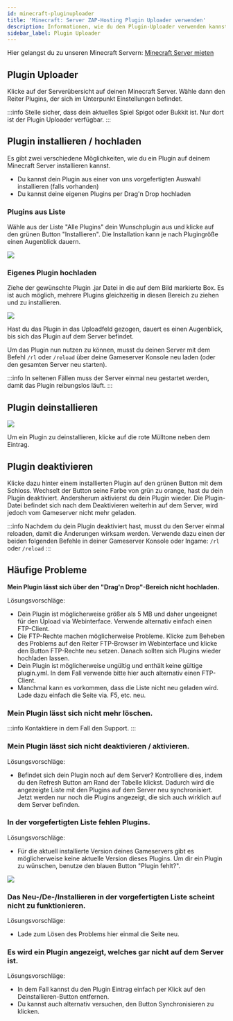 ```yaml
---
id: minecraft-pluginuploader
title: 'Minecraft: Server ZAP-Hosting Plugin Uploader verwenden'
description: Informationen, wie du den Plugin-Uploader verwenden kannst, um Plugins über das Web Interface auf deinen Minecraft-Server von ZAP-Hosting hochzuladen - ZAP-Hosting.com Dokumentation
sidebar_label: Plugin Uploader
---
```


Hier gelangst du zu unseren Minecraft Servern: [Minecraft Server mieten](https://zap-hosting.com/de/minecraft-server-mieten/)

## Plugin Uploader

Klicke auf der Serverübersicht auf deinen Minecraft Server. Wähle dann den Reiter Plugins, der sich im Unterpunkt Einstellungen befindet.

:::info
Stelle sicher, dass dein aktuelles Spiel Spigot oder Bukkit ist. Nur dort ist der Plugin Uploader verfügbar.
:::

## Plugin installieren / hochladen

Es gibt zwei verschiedene Möglichkeiten, wie du ein Plugin auf deinem Minecraft Server installieren kannst. 

- Du kannst dein Plugin aus einer von uns vorgefertigten Auswahl installieren (falls vorhanden)
- Du kannst deine eigenen Plugins per Drag'n Drop hochladen

### Plugins aus Liste

Wähle aus der Liste "Alle Plugins" dein Wunschplugin aus und klicke auf den grünen Button "Installieren". Die Installation kann je nach Plugingröße einen Augenblick dauern.

![](https://user-images.githubusercontent.com/61839701/170331189-08e40996-da59-4cd0-9cd4-9dfea46af331.png)

###  Eigenes Plugin hochladen 

Ziehe der gewünschte Plugin .jar Datei in die auf dem Bild markierte Box. Es ist auch möglich, mehrere Plugins gleichzeitig in diesen Bereich zu ziehen und zu installieren.

![](https://user-images.githubusercontent.com/61839701/170331249-e5eae815-f38c-4291-b5f1-0867a18dd5ad.png)

Hast du das Plugin in das Uploadfeld gezogen, dauert es einen Augenblick, bis sich das Plugin auf dem Server befindet.

Um das Plugin nun nutzen zu können, musst du deinen Server mit dem Befehl `/rl` oder `/reload` über deine Gameserver Konsole neu laden (oder den gesamten Server neu starten). 

:::info
In seltenen Fällen muss der Server einmal neu gestartet werden, damit das Plugin reibungslos läuft.
:::

## Plugin deinstallieren

![](https://user-images.githubusercontent.com/61839701/170331287-2511ab44-6127-4a19-8761-a0bd6780b908.png)

Um ein Plugin zu deinstallieren, klicke auf die rote Mülltone neben dem Eintrag.

## Plugin deaktivieren

Klicke dazu hinter einem installierten Plugin auf den grünen Button mit dem Schloss. Wechselt der Button seine Farbe von grün zu orange, hast du dein Plugin deaktiviert. Andersherum aktivierst du dein Plugin wieder. Die Plugin-Datei befindet sich nach dem Deaktivieren weiterhin auf dem Server, wird jedoch vom Gameserver nicht mehr geladen.

:::info
Nachdem du dein Plugin deaktiviert hast, musst du den Server einmal reloaden, damit die Änderungen wirksam werden. Verwende dazu einen der beiden folgenden Befehle in deiner Gameserver Konsole oder Ingame: `/rl` oder `/reload`
:::

## Häufige Probleme

**Mein Plugin lässt sich über den "Drag'n Drop"-Bereich nicht hochladen.**

Lösungsvorschläge:

- Dein Plugin ist möglicherweise größer als 5 MB und daher ungeeignet für den Upload via Webinterface. Verwende alternativ einfach einen FTP-Client. 
- Die FTP-Rechte machen möglicherweise Probleme. Klicke zum Beheben des Problems auf den Reiter FTP-Browser im Webinterface und klicke den Button FTP-Rechte neu setzen. Danach sollten sich Plugins wieder hochladen lassen.
- Dein Plugin ist möglicherweise ungültig und enthält keine gültige plugin.yml. In dem Fall verwende bitte hier auch alternativ einen FTP-Client.
- Manchmal kann es vorkommen, dass die Liste nicht neu geladen wird. Lade dazu einfach die Seite via. F5, etc. neu.

### Mein Plugin lässt sich nicht mehr löschen.

:::info
Kontaktiere in dem Fall den Support.
:::

### Mein Plugin lässt sich nicht deaktivieren / aktivieren.

Lösungsvorschläge:

- Befindet sich dein Plugin noch auf dem Server? Kontrolliere dies, indem du den Refresh Button am Rand der Tabelle klickst. Dadurch wird die angezeigte Liste mit den Plugins auf dem Server neu synchronisiert. Jetzt werden nur noch die Plugins angezeigt, die sich auch wirklich auf dem Server befinden.

### In der vorgefertigten Liste fehlen Plugins.

Lösungsvorschläge:

- Für die aktuell installierte Version deines Gameservers gibt es möglicherweise keine aktuelle Version dieses Plugins. Um dir ein Plugin zu wünschen, benutze den blauen Button "Plugin fehlt?".

![](https://user-images.githubusercontent.com/61839701/170331324-c63b78fb-5bfa-4355-81ac-3d01f25bb910.png)

### Das Neu-/De-/Installieren in der vorgefertigten Liste scheint nicht zu funktionieren.

Lösungsvorschläge:

- Lade zum Lösen des Problems hier einmal die Seite neu.

### Es wird ein Plugin angezeigt, welches gar nicht auf dem Server ist.

Lösungsvorschläge:

- In dem Fall kannst du den Plugin Eintrag einfach per Klick auf den Deinstallieren-Button entfernen.
- Du kannst auch alternativ versuchen, den Button Synchronisieren zu klicken.
